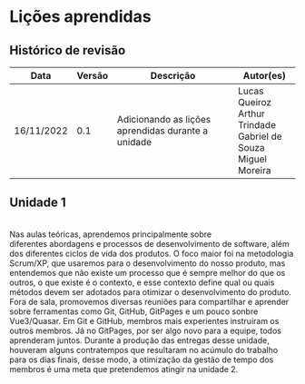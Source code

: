 # Lições aprendidas
## Histórico de revisão 

| Data       | Versão | Descrição            | Autor(es)                                                    |
| ---------- | ------ | -------------------- | ------------------------------------------------------------ |
| 16/11/2022 | 0.1    | Adicionando as lições aprendidas durante a unidade|Lucas Queiroz<br>Arthur Trindade<br> Gabriel de Souza <br> Miguel Moreira|

 <h2>Unidade 1 </h2>
<br>Nas aulas teóricas, aprendemos principalmente sobre diferentes abordagens e processos de desenvolvimento de software, além dos diferentes ciclos de vida dos produtos. O foco maior foi na metodologia Scrum/XP, que usaremos para o desenvolvimento do nosso produto, mas entendemos que não existe um processo que é sempre melhor do que os outros, o que existe é o contexto, e esse contexto define qual ou quais métodos devem ser adotados para otimizar o desenvolvimento do produto.
Fora de sala, promovemos diversas reuniões para compartilhar e aprender sobre ferramentas como Git, GitHub, GitPages e um pouco sonbre Vue3/Quasar. Em Git e GitHub, membros mais experientes instruíram os outros membros. Já no GitPages, por ser algo novo para a equipe, todos aprenderam juntos.
Durante a produção das entregas desse unidade, houveram alguns contratempos que resultaram no acúmulo do trabalho para os dias finais, desse modo, a otimização da gestão de tempo dos membros é uma meta que pretendemos atingir na unidade 2. 

<br>